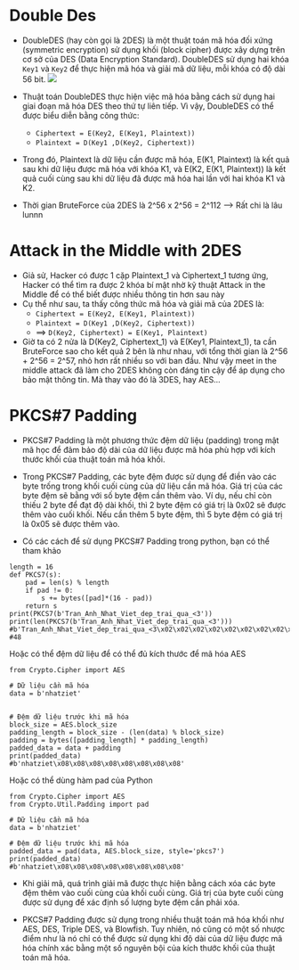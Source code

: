 # Double Des
-   DoubleDES (hay còn gọi là 2DES) là một thuật toán mã hóa đối xứng (symmetric encryption) sử dụng khối (block cipher) được xây dựng trên cơ sở của DES (Data Encryption Standard). DoubleDES sử dụng hai khóa ``Key1`` và ``Key2`` để thực hiện mã hóa và giải mã dữ liệu, mỗi khóa có độ dài 56 bit.
    ![](https://i.imgur.com/YuxXhWI.png)
-   Thuật toán DoubleDES thực hiện việc mã hóa bằng cách sử dụng hai giai đoạn mã hóa DES theo thứ tự liên tiếp.  Vì vậy, DoubleDES có thể được biểu diễn bằng công thức:

    -   ``Ciphertext = E(Key2, E(Key1, Plaintext))``
    -   ``Plaintext = D(Key1 ,D(Key2, Ciphertext))``

-   Trong đó, Plaintext là dữ liệu cần được mã hóa, E(K1, Plaintext) là kết quả sau khi dữ liệu được mã hóa với khóa K1, và E(K2, E(K1, Plaintext)) là kết quả cuối cùng sau khi dữ liệu đã được mã hóa hai lần với hai khóa K1 và K2.
-   Thời gian BruteForce của 2DES là 2^56 x 2^56 = 2^112 --> Rất chi là lâu lunnn

# Attack in the Middle with 2DES
-   Giả sử, Hacker có được 1 cặp Plaintext_1 và Ciphertext_1 tương ứng, Hacker có thể tìm ra được 2 khóa bí mật nhờ kỹ thuật Attack in the Middle để có thể biết được nhiều thông tin hơn sau này
-   Cụ thể như sau, ta thấy công thức mã hóa và giải mã của 2DES là:
    -   ``Ciphertext = E(Key2, E(Key1, Plaintext))``
    -   ``Plaintext = D(Key1 ,D(Key2, Ciphertext))``
    -   ==> ``D(Key2, Ciphertext) = E(Key1, Plaintext)``
-   Giờ ta có 2 nửa là D(Key2, Ciphertext_1) và E(Key1, Plaintext_1), ta cần BruteForce sao cho kết quả 2 bên là như nhau, với tổng thời gian là 2^56 + 2^56 = 2^57, nhỏ hơn rất nhiều so với ban đầu. Như vậy meet in the middle attack đã làm cho 2DES không còn đáng tin cậy để áp dụng cho bảo mật thông tin. Mà thay vào đó là 3DES, hay AES…


# PKCS#7 Padding

-   PKCS#7 Padding là một phương thức đệm dữ liệu (padding) trong mật mã học để đảm bảo độ dài của dữ liệu được mã hóa phù hợp với kích thước khối của thuật toán mã hóa khối.

-   Trong PKCS#7 Padding, các byte đệm được sử dụng để điền vào các byte trống trong khối cuối cùng của dữ liệu cần mã hóa. Giá trị của các byte đệm sẽ bằng với số byte đệm cần thêm vào. Ví dụ, nếu chỉ còn thiếu 2 byte để đạt độ dài khối, thì 2 byte đệm có giá trị là 0x02 sẽ được thêm vào cuối khối. Nếu cần thêm 5 byte đệm, thì 5 byte đệm có giá trị là 0x05 sẽ được thêm vào.

-   Có các cách để sử dụng PKCS#7 Padding trong python, bạn có thể tham khảo
```
length = 16
def PKCS7(s):
    pad = len(s) % length
    if pad != 0:
        s += bytes([pad]*(16 - pad))
    return s
print(PKCS7(b'Tran_Anh_Nhat_Viet_dep_trai_qua_<3'))
print(len(PKCS7(b'Tran_Anh_Nhat_Viet_dep_trai_qua_<3')))
#b'Tran_Anh_Nhat_Viet_dep_trai_qua_<3\x02\x02\x02\x02\x02\x02\x02\x02\x02\x02\x02\x02\x02\x02'
#48
```
Hoặc có thể đệm dữ liệu để có thể đủ kích thước để mã hóa AES
```
from Crypto.Cipher import AES

# Dữ liệu cần mã hóa
data = b'nhatziet'


# Đệm dữ liệu trước khi mã hóa
block_size = AES.block_size
padding_length = block_size - (len(data) % block_size)
padding = bytes([padding_length] * padding_length)
padded_data = data + padding
print(padded_data)
#b'nhatziet\x08\x08\x08\x08\x08\x08\x08\x08'
```
Hoặc có thể dùng hàm pad của Python
```
from Crypto.Cipher import AES
from Crypto.Util.Padding import pad

# Dữ liệu cần mã hóa
data = b'nhatziet'

# Đệm dữ liệu trước khi mã hóa
padded_data = pad(data, AES.block_size, style='pkcs7')
print(padded_data)
#b'nhatziet\x08\x08\x08\x08\x08\x08\x08\x08'
```

-   Khi giải mã, quá trình giải mã được thực hiện bằng cách xóa các byte đệm thêm vào cuối cùng của khối cuối cùng. Giá trị của byte cuối cùng được sử dụng để xác định số lượng byte đệm cần phải xóa.

-   PKCS#7 Padding được sử dụng trong nhiều thuật toán mã hóa khối như AES, DES, Triple DES, và Blowfish. Tuy nhiên, nó cũng có một số nhược điểm như là nó chỉ có thể được sử dụng khi độ dài của dữ liệu được mã hóa chính xác bằng một số nguyên bội của kích thước khối của thuật toán mã hóa.